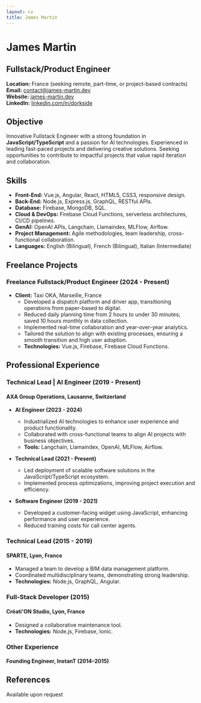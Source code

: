 ```yaml
---
layout: cv
title: James Martin
---
```


# James Martin

## Fullstack/Product Engineer

**Location:** France (seeking remote, part-time, or project-based contracts)  
**Email:** contact@james-martin.dev  
**Website:** [james-martin.dev](https://www.james-martin.dev)  
**LinkedIn:** [linkedin.com/in/dorkside](https://www.linkedin.com/in/dorkside)

## Objective

Innovative Fullstack Engineer with a strong foundation in **JavaScript/TypeScript** and a passion for AI technologies. Experienced in leading fast-paced projects and delivering creative solutions. Seeking opportunities to contribute to impactful projects that value rapid iteration and collaboration.

## Skills

- **Front-End:** Vue.js, Angular, React, HTML5, CSS3, responsive design.
- **Back-End:** Node.js, Express.js, GraphQL, RESTful APIs.
- **Database:** Firebase, MongoDB, SQL.
- **Cloud & DevOps:** Firebase Cloud Functions, serverless architectures, CI/CD pipelines.
- **GenAI:** OpenAI APIs, Langchain, Llamaindex, MLFlow, Airflow.
- **Project Management:** Agile methodologies, team leadership, cross-functional collaboration.
- **Languages:** English (Bilingual), French (Bilingual), Italian (Intermediate)

## Freelance Projects

### Freelance Fullstack/Product Engineer (2024 - Present)

- **Client:** Taxi OKA, Marseille, France
  - Developed a dispatch platform and driver app, transitioning operations from paper-based to digital.
  - Reduced daily planning time from 2 hours to under 30 minutes; saved 10 hours monthly in data collection.
  - Implemented real-time collaboration and year-over-year analytics.
  - Tailored the solution to align with existing processes, ensuring a smooth transition and high user adoption.
  - **Technologies:** Vue.js, Firebase, Firebase Cloud Functions.

## Professional Experience

### Technical Lead | AI Engineer (2019 - Present)

#### AXA Group Operations, Lausanne, Switzerland

- **AI Engineer (2023 - 2024)**
  - Industrialized AI technologies to enhance user experience and product functionality.
  - Collaborated with cross-functional teams to align AI projects with business objectives.
  - **Tools:** Langchain, Llamaindex, OpenAI, MLFlow, Airflow.

- **Technical Lead (2021 - Present)**
  - Led deployment of scalable software solutions in the JavaScript/TypeScript ecosystem.
  - Implemented process optimizations, improving project execution and efficiency.

- **Software Engineer (2019 - 2021)**
  - Developed a customer-facing widget using JavaScript, enhancing performance and user experience.
  - Reduced training costs for call center agents.

### Technical Lead (2015 - 2019)

#### SPARTE, Lyon, France

- Managed a team to develop a BIM data management platform.
- Coordinated multidisciplinary teams, demonstrating strong leadership.
- **Technologies:** Node.js, GraphQL, Angular.

### Full-Stack Developer (2015)

#### Créati'ON Studio, Lyon, France

- Designed a collaborative maintenance tool.
- **Technologies:** Node.js, Firebase, Ionic.

### Other Experience

#### Founding Engineer, InstanT (2014–2015)

## References

Available upon request
